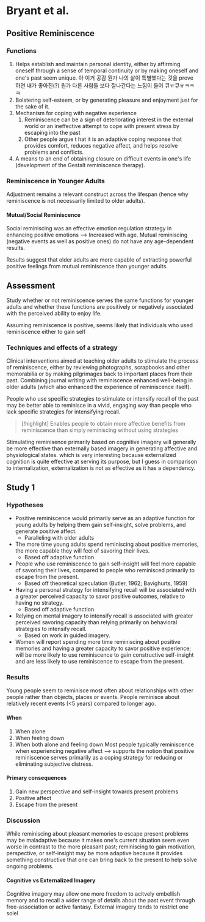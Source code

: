 # Bryant et al.
## Positive Reminiscence
### Functions
1. Helps establish and maintain personal identity, either by affirming oneself through a sense of temporal continuity or by making oneself and one's past seem unique. 
	아 이거 공감 
	뭔가 나의 삶이 특별했다는 것을 prove 하면 내가 좋아진(?) 뭔가 다른 사람들 보다 잘나간다는 느낌이 들어 큐ㅠ큐ㅠㅋㅋㅋ
2. Bolstering self-esteem, or by generating pleasure and enjoyment just for the sake of it.
3. Mechanism for coping with negative experience
	1. Reminiscence can be a sign of deteriorating interest in the external world or an ineffective attempt to cope with present stress by escaping into the past
	2. Other people argue t hat it is an adaptive coping response that provides comfort, reduces negative affect, and helps resolve problems and conflicts. 
4. A means to an end of obtaining closure on difficult events in one's life (development of the Gestalt reminiscence therapy).
### Reminiscence in Younger Adults 
Adjustment remains a relevant construct across the lifespan (hence why reminiscence is not necessarily limited to older adults).
#### Mutual/Social Reminiscence
Social reminiscing was an effective emotion regulation strategy in enhancing positive emotions --> Increased with age. 
Mutual reminiscing (negative events as well as positive ones) do not have any age-dependent results. 

Results suggest that older adults are more capable of extracting powerful positive feelings from mutual reminiscence than younger adults. 
## Assessment
Study whether or not reminiscence serves the same functions for younger adults and whether these functions are positively or negatively associated with the perceived ability to enjoy life. 

Assuming reminiscence is positive, seems likely that individuals who used reminiscence either to gain self
### Techniques and effects of a strategy
Clinical interventions aimed at teaching older adults to stimulate the process of reminiscence, either by reviewing photographs, scrapbooks and other memorabilia or by making pilgrimages back to important places from their past. 
Combining journal writing with reminiscence enhanced well-being in older adults (which also enhanced the experience of reminiscence itself).

People who use specific strategies to stimulate or intensify recall of the past may be better able to reminisce in a vivid, engaging way than people who lack specific strategies for intensifying recall. 
> [!highlight]
> Enables people to obtain more affective benefits from reminiscence than simply reminiscing without using strategies

Stimulating reminisence primarily based on cognitive imagery will generally be more effective than externally based imagery in generating affective and physiological states.
	which is very interesting because externalized cognition is quite effective at serving its purpose, but I guess in comparison to internalization, externalization is not as effective as it has a dependency. 
## Study 1
### Hypotheses
- Positive reminiscence would primarily serve as an adaptive function for young adults by helping them gain self-insight, solve problems, and generate positive affect. 
	- Paralleling with older adults
- The more time young adults spend reminiscing about positive memories, the more capable they will feel of savoring their lives. 
	- Based off adaptive function
- People who use reminiscence to gain self-insight will feel more capable of savoring their lives, compared to people who reminisced primarily to escape from the present. 
	- Based off theoretical speculation (Butler, 1962; Bavighurts, 1959)
- Having a personal strategy for intensifying recall will be associated with a greater perceived capacity to savor positive outcomes, relative to having no strategy. 
	- Based off adaptive function
- Relying on mental imagery to intensify recall is associated with greater perceived savoring capacity than relying primarily on behavioral strategies to intensify recall. 
	- Based on work in guided imagery. 
- Women will report spending more time reminiscing about positive memories and having a greater capacity to savor positive experience; will be more likely to use reminiscence to gain constructive self-insight and are less likely to use reminiscence to escape from the present. 
### Results
Young people seem to reminisce most often about relationships with other people rather than objects, places or events. 
People reminisce about relatively recent events (<5 years) compared to longer ago. 
#### When
1. When alone
2. When feeling down
3. When both alone and feeling down
Most people typically reminiscence when experiencing negative affect 
--> supports the notion that positive reminiscence serves primarily as a coping strategy for reducing or eliminating subjective distress. 
#### Primary consequences
1. Gain new perspective and self-insight towards present problems
2. Positive affect
3. Escape from the present
### Discussion
While reminiscing about pleasant memories to escape present problems may be maladaptive because it makes one's current situation seem even worse in contrast to the more pleasant past; reminiscing to gain motivation, perspective, or self-insight may be more adaptive because it provides something constructive that one can bring back to the present to help solve ongoing problems. 
#### Cognitive vs Externalized Imagery
Cognitive imagery may allow one more freedom to acitvely embellish memory and to recall a wider range of details about the past event through free-association or active fantasy. 
External imagery tends to restrict one solel

